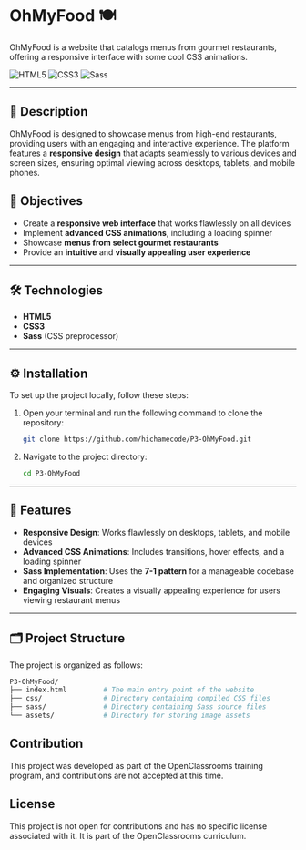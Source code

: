 # OhMyFood 🍽️

OhMyFood is a website that catalogs menus from gourmet restaurants, offering a responsive interface with some cool CSS animations.

![HTML5](https://img.shields.io/badge/HTML5-E34F26?logo=html5&logoColor=white) ![CSS3](https://img.shields.io/badge/CSS3-1572B6?logo=css3&logoColor=white) ![Sass](https://img.shields.io/badge/Sass-CC6699?logo=sass&logoColor=white)

---

## 📖 Description

OhMyFood is designed to showcase menus from high-end restaurants, providing users with an engaging and interactive experience. The platform features a **responsive design** that adapts seamlessly to various devices and screen sizes, ensuring optimal viewing across desktops, tablets, and mobile phones.

## 🎯 Objectives

- Create a **responsive web interface** that works flawlessly on all devices
- Implement **advanced CSS animations**, including a loading spinner
- Showcase **menus from select gourmet restaurants**
- Provide an **intuitive** and **visually appealing user experience**

---

## 🛠️ Technologies

- **HTML5**
- **CSS3**
- **Sass** (CSS preprocessor)

---

## ⚙️ Installation

To set up the project locally, follow these steps:

1. Open your terminal and run the following command to clone the repository:

    ```bash
    git clone https://github.com/hichamecode/P3-OhMyFood.git
    ```

2. Navigate to the project directory:

    ```bash
    cd P3-OhMyFood
    ```

---

## 🌟 Features

- **Responsive Design**: Works flawlessly on desktops, tablets, and mobile devices
- **Advanced CSS Animations**: Includes transitions, hover effects, and a loading spinner
- **Sass Implementation**: Uses the **7-1 pattern** for a manageable codebase and organized structure
- **Engaging Visuals**: Creates a visually appealing experience for users viewing restaurant menus

---

## 🗂️ Project Structure

The project is organized as follows:

```bash
P3-OhMyFood/
├── index.html         # The main entry point of the website
├── css/               # Directory containing compiled CSS files
├── sass/              # Directory containing Sass source files
└── assets/            # Directory for storing image assets
```

## Contribution

This project was developed as part of the OpenClassrooms training program, and contributions are not accepted at this time.

## License

This project is not open for contributions and has no specific license associated with it. It is part of the OpenClassrooms curriculum.

